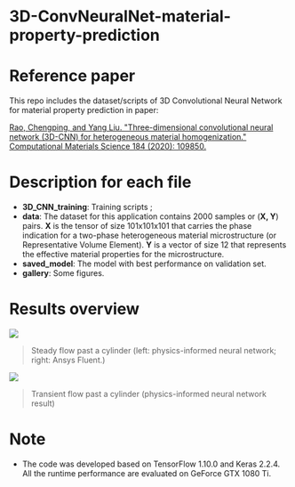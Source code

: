 # 3D-ConvNeuralNet-material-property-prediction

# Reference paper
This repo includes the dataset/scripts of 3D Convolutional Neural Network for material property prediction in paper: 

[Rao, Chengping, and Yang Liu. "Three-dimensional convolutional neural network (3D-CNN) for heterogeneous material homogenization." Computational Materials Science 184 (2020): 109850.](https://www.sciencedirect.com/science/article/abs/pii/S0927025620303414)

# Description for each file
- **3D_CNN_training**: Training scripts ;
- **data**: The dataset for this application contains 2000 samples or (**X, Y**) pairs. **X** is the tensor of size 101x101x101 that carries the phase indication for a two-phase heterogeneous material microstructure (or Representative Volume Element). **Y** is a vector of size 12 that represents the effective material properties for the microstructure.
- **saved_model**: The model with best performance on validation set.
- **gallery**: Some figures.

# Results overview

![](https://github.com/Raocp/PINN-laminar-flow/blob/master/PINN_steady/uvp.png)

> Steady flow past a cylinder (left: physics-informed neural network; right: Ansys Fluent.)


![](https://github.com/Raocp/PINN-laminar-flow/blob/master/PINN_unsteady/uvp_animation.gif)

> Transient flow past a cylinder (physics-informed neural network result)

# Note
- The code was developed based on TensorFlow 1.10.0 and Keras 2.2.4. All the runtime performance are evaluated on GeForce GTX 1080 Ti.
